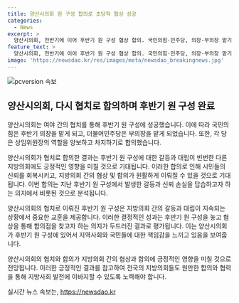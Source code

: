 ```yaml
---
title: 양산시의회 원 구성 합의로 초당적 협상 성공
categories:
  - News
excerpt: >
  양산시의회, 전반기에 이어 후반기 원 구성 협상 합의. 국민의힘·민주당, 의장·부의장 맡기로 합의. 상임위원장·특별위원장도 나눠 맡기로. 의장 후보로 곽종포 의원, 부의장 후보로 최선호 의원 등록. 25일 의장·부의장 선출, 다음 달 1일 상임위원장·특별위원장 결정 예정. 제7대 후반기 원 구성 갈등 반성하며 협상으로 합의 도출. 후반기 원 구성 과정 참고할 초당적 결과 기대.
feature_text: >
  양산시의회, 전반기에 이어 후반기 원 구성 협상 합의. 국민의힘·민주당, 의장·부의장 맡기로 합의. 상임위원장·특별위원장도 나눠 맡기로. 의장 후보로 곽종포 의원, 부의장 후보로 최선호 의원 등록. 25일 의장·부의장 선출, 다음 달 1일 상임위원장·특별위원장 결정 예정. 제7대 후반기 원 구성 갈등 반성하며 협상으로 합의 도출. 후반기 원 구성 과정 참고할 초당적 결과 기대.
image: 'https://newsdao.kr/res/images/meta/newsdao_breakingnews.jpg'
---
```


<p><img src="https://newsdao.kr/res/images/meta/newsdao_breakingnews.jpg" alt="pcversion 속보" /></p>

<h2 data-ke-size="size26">양산시의회, 다시 협치로 합의하며 후반기 원 구성 완료</h2>

<p>양산시의회는 여야 간의 협치를 통해 후반기 원 구성에 성공했습니다. 이에 따라 국민의힘은 후반기 의장을 맡게 되고, 더불어민주당은 부의장을 맡게 되었습니다. 또한, 각 당은 상임위원장의 역할을 양보하고 차지하기로 합의했습니다.</p>

<p>양산시의회가 협치로 합의한 결과는 후반기 원 구성에 대한 갈등과 대립이 빈번한 다른 지방의회에도 긍정적인 영향을 미칠 것으로 기대됩니다. 이러한 합의로 인해 시민들의 신뢰를 회복시키고, 지방의회 간의 협상 및 합의가 원활하게 이뤄질 수 있을 것으로 기대됩니다. 이번 합의는 지난 후반기 원 구성에서 발생한 갈등과 신뢰 손실을 답습하고자 하는 의지에서 비롯된 것으로 분석됩니다.</p>

<p>양산시의회의 협치로 이뤄진 후반기 원 구성은 지방의회 간의 갈등과 대립이 지속되는 상황에서 중요한 교훈을 제공합니다. 이러한 결정적인 성과는 후반기 원 구성을 놓고 협상을 통해 합의점을 찾고자 하는 의지가 두드러진 결과로 평가됩니다. 이는 양산시의회가 후반기 원 구성에 있어서 지역사회와 국민들에 대한 책임감을 느끼고 있음을 보여줍니다.</p>

<p>양산시의회의 협치와 합의가 지방의회 간의 협상과 합의에 긍정적인 영향을 미칠 것으로 전망됩니다. 이러한 긍정적인 결과를 참고하여 전국의 지방의회들도 원만한 합의와 협력을 통해 지방사회 발전에 이바지할 수 있도록 노력해야 합니다.</p>
실시간 뉴스 속보는, <a href="https://newsdao.kr" rel="dofollow">https://newsdao.kr</a>


